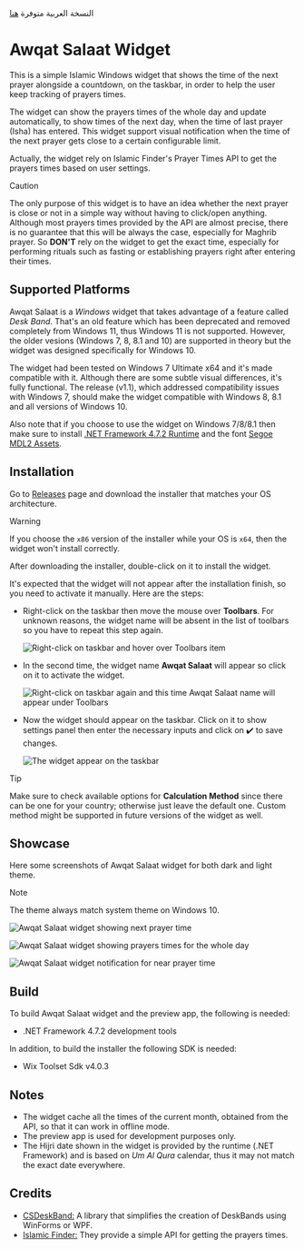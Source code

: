 ﻿النسخة العربية متوفرة [هنا](README.ar.md)
# Awqat Salaat Widget

This is a simple Islamic Windows widget that shows the time of the next prayer alongside a countdown, on the taskbar, in order to help the user keep tracking of prayers times.

The widget can show the prayers times of the whole day and update automatically, to show times of the next day, when the time of last prayer (Isha) has entered.
This widget support visual notification when the time of the next prayer gets close to a certain configurable limit.

Actually, the widget rely on Islamic Finder's Prayer Times API to get the prayers times based on user settings.

> [!caution]
> The only purpose of this widget is to have an idea whether the next prayer is close or not in a simple way without having to click/open anything.
Although most prayers times provided by the API are almost precise, there is no guarantee that this will be always the case, especially for Maghrib prayer.
So **DON'T** rely on the widget to get the exact time, especially for performing rituals such as fasting or establishing prayers right after entering their times.

## Supported Platforms

Awqat Salaat is a *Windows* widget that takes advantage of a feature called *Desk Band*.
That's an old feature which has been deprecated and removed completely from Windows 11, thus Windows 11 is not supported.
However, the older vesions (Windows 7, 8, 8.1 and 10) are supported in theory but the widget was designed specifically for Windows 10.

The widget had been tested on Windows 7 Ultimate x64 and it's made compatible with it. Although there are some subtle visual differences, it's fully functional.
The release (v1.1), which addressed compatibility issues with Windows 7, should make the widget compatible with Windows 8, 8.1 and all versions of Windows 10.

Also note that if you choose to use the widget on Windows 7/8/8.1 then make sure to install [.NET Framework 4.7.2 Runtime](https://dotnet.microsoft.com/en-us/download/dotnet-framework/net472) and the font [Segoe MDL2 Assets](https://aka.ms/SegoeFonts).

## Installation

Go to [Releases](https://github.com/Khiro95/Awqat-Salaat/releases/latest) page and download the installer that matches your OS architecture.

> [!warning]
> If you choose the `x86` version of the installer while your OS is `x64`, then the widget won't install correctly.

After downloading the installer, double-click on it to install the widget.

It's expected that the widget will not appear after the installation finish, so you need to activate it manually. Here are the steps:

- Right-click on the taskbar then move the mouse over **Toolbars**. For unknown reasons, the widget name will be absent in the list of toolbars so you have to repeat this step again.

  ![Right-click on taskbar and hover over Toolbars item](images/installation_step1.png)
- In the second time, the widget name **Awqat Salaat** will appear so click on it to activate the widget.

  ![Right-click on taskbar again and this time Awqat Salaat name will appear under Toolbars](images/installation_step2.png)
- Now the widget should appear on the taskbar. Click on it to show settings panel then enter the necessary inputs and click on ✔️ to save changes.
  
  ![The widget appear on the taskbar](images/installation_step3_en.png)
> [!tip]
> Make sure to check available options for **Calculation Method** since there can be one for your country; otherwise just leave the default one. Custom method might be supported in future versions of the widget as well.

## Showcase

Here some screenshots of Awqat Salaat widget for both dark and light theme.
> [!note]
> The theme always match system theme on Windows 10.

![Awqat Salaat widget showing next prayer time](images/showcase_1_en.png)

![Awqat Salaat widget showing prayers times for the whole day](images/showcase_2_en.png)

![Awqat Salaat widget notification for near prayer time](images/showcase_3_en.gif)

## Build

To build Awqat Salaat widget and the preview app, the following is needed:
- .NET Framework 4.7.2 development tools

In addition, to build the installer the following SDK is needed:
- Wix Toolset Sdk v4.0.3

## Notes

- The widget cache all the times of the current month, obtained from the API, so that it can work in offline mode.
- The preview app is used for development purposes only.
- The Hijri date shown in the widget is provided by the runtime (.NET Framework) and is based on *Um Al Qura* calendar, thus it may not match the exact date everywhere.

## Credits

- [CSDeskBand:](https://github.com/dsafa/CSDeskBand) A library that simplifies the creation of DeskBands using WinForms or WPF.
- [Islamic Finder:](http://www.islamicfinder.us/index.php/api) They provide a simple API for getting the prayers times.